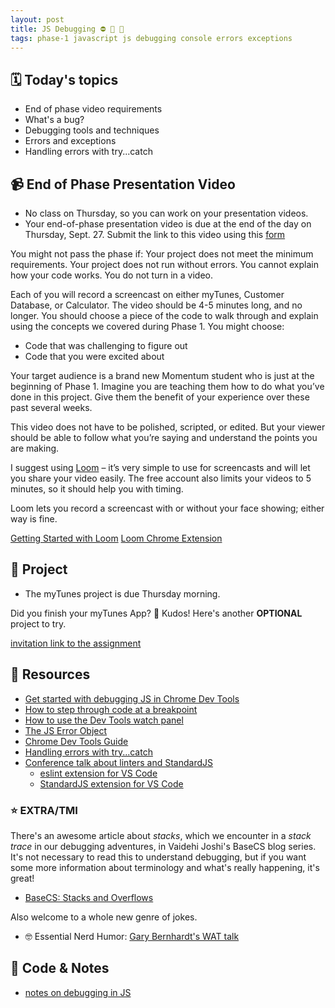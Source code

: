 ```yaml
---
layout: post
title: JS Debugging ⛔ 🐞 🐛
tags: phase-1 javascript js debugging console errors exceptions
---
```


## 🗓️ Today's topics

- End of phase video requirements
- What's a bug?
- Debugging tools and techniques
- Errors and exceptions
- Handling errors with try...catch

## 📹 End of Phase Presentation Video

- No class on Thursday, so you can work on your presentation videos.
- Your end-of-phase presentation video is due at the end of the day on Thursday, Sept. 27. Submit the link to this video using this [form](https://forms.gle/j9UuAF1wDZqhNqtB7)

You might not pass the phase if: 
    Your project does not meet the minimum requirements.
    Your project does not run without errors.
    You cannot explain how your code works.
    You do not turn in a video.

Each of you will record a screencast on either myTunes, Customer Database, or Calculator. The video should be 4-5 minutes long, and no longer. You should choose a piece of the code to walk through and explain using the concepts we covered during Phase 1. You might choose:
- Code that was challenging to figure out
- Code that you were excited about

Your target audience is a brand new Momentum student who is just at the beginning of Phase 1. Imagine you are teaching them how to do what you’ve done in this project. Give them the benefit of your experience over these past several weeks.

This video does not have to be polished, scripted, or edited. But your viewer should be able to follow what you’re saying and understand the points you are making.

I suggest using [Loom](https://www.loom.com/download) – it’s very simple to use for screencasts and will let you share your video easily. The free account also limits your videos to 5 minutes, so it should help you with timing.

Loom lets you record a screencast with or without your face showing; either way is fine.

  [Getting Started with Loom](https://support.loom.com/hc/en-us/articles/360015714197-Getting-Started-Video-Tutorials)
  [Loom Chrome Extension](https://chrome.google.com/webstore/detail/loom-%E2%80%93-free-screen-record/liecbddmkiiihnedobmlmillhodjkdmb)


## 🎯 Project

- The myTunes project is due Thursday morning.

Did you finish your myTunes App? 🎉 Kudos! Here's another **OPTIONAL** project to try.

[invitation link to the assignment](https://classroom.github.com/a/2XF94cKT)


## 🔖 Resources

- [Get started with debugging JS in Chrome Dev Tools](https://developers.google.com/web/tools/chrome-devtools/javascript)
- [How to step through code at a breakpoint](https://developers.google.com/web/tools/chrome-devtools/javascript/reference#stepping)
- [How to use the Dev Tools watch panel](https://developers.google.com/web/tools/chrome-devtools/javascript/reference#watch)
- [The JS Error Object](https://developer.mozilla.org/en-US/docs/Web/JavaScript/Reference/Global_Objects/Error)
- [Chrome Dev Tools Guide](https://developers.google.com/web/tools/chrome-devtools)
- [Handling errors with try...catch](https://developer.mozilla.org/en-US/docs/Web/JavaScript/Guide/Control_flow_and_error_handling#try...catch_statement)
- [Conference talk about linters and StandardJS](https://www.youtube.com/watch?v=kuHfMw8j4xk)
  - [eslint extension for VS Code](https://marketplace.visualstudio.com/items?itemName=dbaeumer.vscode-eslint)
  - [StandardJS extension for VS Code](https://marketplace.visualstudio.com/items?itemName=chenxsan.vscode-standardjs)

### ⭐️ EXTRA/TMI

There's an awesome article about _stacks_, which we encounter in a _stack trace_ in our debugging adventures, in Vaidehi Joshi's BaseCS blog series. It's not necessary to read this to understand debugging, but if you want some more information about terminology and what's really happening, it's great!

- [BaseCS: Stacks and Overflows](https://medium.com/basecs/stacks-and-overflows-dbcf7854dc67)

Also welcome to a whole new genre of jokes.

- 🤓 Essential Nerd Humor: [Gary Bernhardt's WAT talk](https://www.destroyallsoftware.com/talks/wat)

## 🦉 Code & Notes

- [notes on debugging in JS](https://github.com/Momentum-Team-15/notes/blob/main/js-debugging.md)
